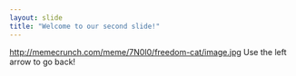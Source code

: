 ```yaml
---
layout: slide
title: "Welcome to our second slide!"
---
```

http://memecrunch.com/meme/7N0I0/freedom-cat/image.jpg
Use the left arrow to go back!
